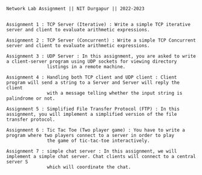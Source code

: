     
    Network Lab Assignment || NIT Durgapur || 2022-2023


    Assignment 1 : TCP Server (Iterative) : Write a simple TCP iterative server and client to evaluate arithmetic expressions.

    Assignment 2 : TCP Server (Concurrent) : Write a simple TCP Concurrent server and client to evaluate arithmetic expressions.

    Assignment 3 : UDP Server : In this assignment, you are asked to write a client-server program using UDP sockets for viewing directory 
                   listings in a remote machine.

    Assignment 4 : Handling both TCP client and UDP client : Client program will send a string to a Server and Server will reply the client
                   with a message telling whether the input string is palindrome or not.

    Assignment 5 : Simplified File Transfer Protocol (FTP) : In this assignment, you will implement a simplified version of the file transfer protocol.

    Assignment 6 : Tic Tac Toe (Two player game) : You have to write a program where two players connect to a server in order to play 
                   the game of tic-tac-toe interactively.

    Assignment 7 : simple chat server : In this assignment, we will implement a simple chat server. Chat clients will connect to a central server S 
                   which will coordinate the chat.
                   
                   
                   
